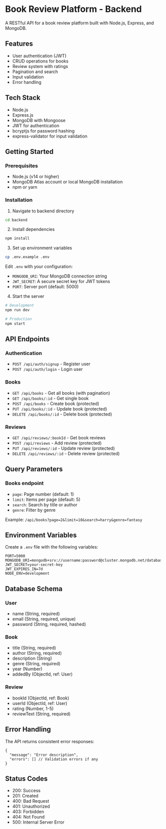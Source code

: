 # Book Review Platform - Backend

A RESTful API for a book review platform built with Node.js, Express, and MongoDB.

## Features

- User authentication (JWT)
- CRUD operations for books
- Review system with ratings
- Pagination and search
- Input validation
- Error handling

## Tech Stack

- Node.js
- Express.js
- MongoDB with Mongoose
- JWT for authentication
- bcryptjs for password hashing
- express-validator for input validation

## Getting Started

### Prerequisites

- Node.js (v14 or higher)
- MongoDB Atlas account or local MongoDB installation
- npm or yarn

### Installation

1. Navigate to backend directory
```bash
cd backend
```

2. Install dependencies
```bash
npm install
```

3. Set up environment variables
```bash
cp .env.example .env
```

Edit `.env` with your configuration:
- `MONGODB_URI`: Your MongoDB connection string
- `JWT_SECRET`: A secure secret key for JWT tokens
- `PORT`: Server port (default: 5000)

4. Start the server
```bash
# Development
npm run dev

# Production
npm start
```

## API Endpoints

### Authentication
- `POST /api/auth/signup` - Register user
- `POST /api/auth/login` - Login user

### Books
- `GET /api/books` - Get all books (with pagination)
- `GET /api/books/:id` - Get single book
- `POST /api/books` - Create book (protected)
- `PUT /api/books/:id` - Update book (protected)
- `DELETE /api/books/:id` - Delete book (protected)

### Reviews
- `GET /api/reviews/:bookId` - Get book reviews
- `POST /api/reviews` - Add review (protected)
- `PUT /api/reviews/:id` - Update review (protected)
- `DELETE /api/reviews/:id` - Delete review (protected)

## Query Parameters

### Books endpoint
- `page`: Page number (default: 1)
- `limit`: Items per page (default: 5)
- `search`: Search by title or author
- `genre`: Filter by genre

Example: `/api/books?page=2&limit=10&search=harry&genre=fantasy`

## Environment Variables

Create a `.env` file with the following variables:

```
PORT=5000
MONGODB_URI=mongodb+srv://username:password@cluster.mongodb.net/database
JWT_SECRET=your-secret-key
JWT_EXPIRES_IN=7d
NODE_ENV=development
```

## Database Schema

### User
- name (String, required)
- email (String, required, unique)
- password (String, required, hashed)

### Book
- title (String, required)
- author (String, required)
- description (String)
- genre (String, required)
- year (Number)
- addedBy (ObjectId, ref: User)

### Review
- bookId (ObjectId, ref: Book)
- userId (ObjectId, ref: User)
- rating (Number, 1-5)
- reviewText (String, required)

## Error Handling

The API returns consistent error responses:

```
{
  "message": "Error description",
  "errors": [] // Validation errors if any
}
```

## Status Codes

- 200: Success
- 201: Created
- 400: Bad Request
- 401: Unauthorized
- 403: Forbidden
- 404: Not Found
- 500: Internal Server Error


